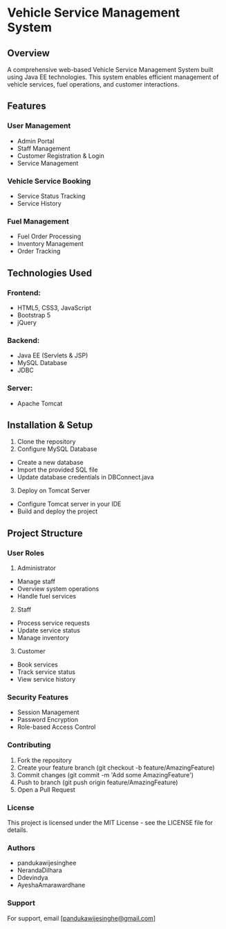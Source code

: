 # Vehicle Service Management System

## Overview
A comprehensive web-based Vehicle Service Management System built using Java EE technologies. This system enables efficient management of vehicle services, fuel operations, and customer interactions.

## Features

### User Management
- Admin Portal
- Staff Management
- Customer Registration & Login
- Service Management

### Vehicle Service Booking
- Service Status Tracking
- Service History
  
### Fuel Management
- Fuel Order Processing
- Inventory Management
- Order Tracking
  
## Technologies Used
### Frontend:
- HTML5, CSS3, JavaScript
- Bootstrap 5
- jQuery

### Backend:
- Java EE (Servlets & JSP)
- MySQL Database
- JDBC
  
### Server:
 - Apache Tomcat
   
## Installation & Setup
1. Clone the repository
2. Configure MySQL Database
- Create a new database
- Import the provided SQL file
- Update database credentials in DBConnect.java
3. Deploy on Tomcat Server
- Configure Tomcat server in your IDE
- Build and deploy the project
  
## Project Structure
### User Roles
1. Administrator
- Manage staff
- Overview system operations
- Handle fuel services
  
2. Staff
- Process service requests
- Update service status
- Manage inventory

3. Customer
- Book services
- Track service status
- View service history
  
### Security Features
- Session Management
- Password Encryption
- Role-based Access Control
  
### Contributing

1. Fork the repository
2. Create your feature branch (git checkout -b feature/AmazingFeature)
3. Commit changes (git commit -m 'Add some AmazingFeature')
4. Push to branch (git push origin feature/AmazingFeature)
5. Open a Pull Request
   
### License
This project is licensed under the MIT License - see the LICENSE file for details.

### Authors
- pandukawijesinghee
- NerandaDilhara
- Ddevindya
- AyeshaAmarawardhane

### Support
For support, email [pandukawijesinghe@gmail.com]
